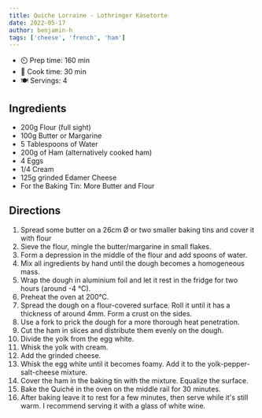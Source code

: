 ```yaml
---
title: Quiche Lorraine - Lothringer Käsetorte
date: 2022-05-17
author: benjamin-h
tags: ['cheese', 'french', 'ham']
---
```


- ⏲️ Prep time: 160 min
- 🍳 Cook time: 30 min
- 🍽️ Servings: 4

## Ingredients

- 200g Flour (full sight)
- 100g Butter or Margarine
- 5 Tablespoons of Water
- 200g of Ham (alternatively cooked ham)
- 4 Eggs
- 1/4 Cream
- 125g grinded Edamer Cheese
- For the Baking Tin: More Butter and Flour

## Directions

1. Spread some butter on a 26cm Ø or two smaller baking tins and cover it with flour
2. Sieve the flour, mingle the butter/margarine in small flakes.
3. Form a depression in the middle of the flour and add spoons of water.
4. Mix all ingredients by hand until the dough becomes a homogeneous mass.
5. Wrap the dough in aluminium foil and let it rest in the fridge for two hours (around -4 °C).
6. Preheat the oven at 200°C.
7. Spread the dough on a flour-covered surface. Roll it until it has a thickness of around 4mm. Form a crust on the
   sides.
8. Use a fork to prick the dough for a more thorough heat penetration.
9. Cut the ham in slices and distribute them evenly on the dough.
10. Divide the yolk from the egg white.
11. Whisk the yolk with cream.
12. Add the grinded cheese.
13. Whisk the egg white until it becomes foamy. Add it to the yolk-pepper-salt-cheese mixture.
14. Cover the ham in the baking tin with the mixture. Equalize the surface.
15. Bake the Quiché in the oven on the middle rail for 30 minutes.
16. After baking leave it to rest for a few minutes, then serve while it's still warm.
    I recommend serving it with a glass of white wine.
